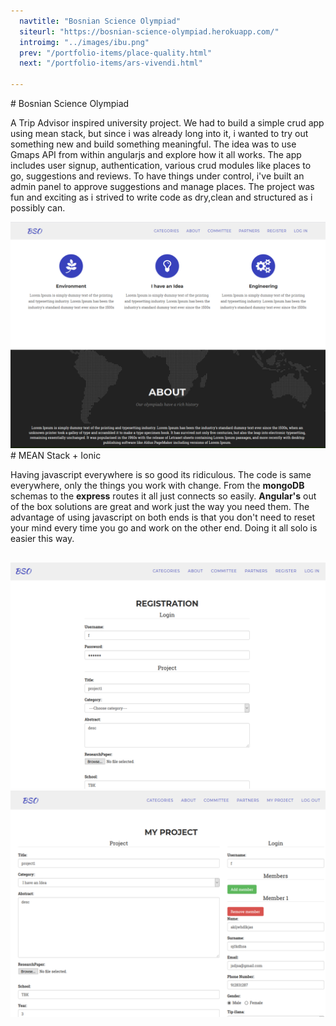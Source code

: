 ```yaml
---
  navtitle: "Bosnian Science Olympiad"
  siteurl: "https://bosnian-science-olympiad.herokuapp.com/"
  introimg: "../images/ibu.png"
  prev: "/portfolio-items/place-quality.html"
  next: "/portfolio-items/ars-vivendi.html"
  
---
```

<div id="introduction" class="anchor"></div>
# Bosnian Science Olympiad

A Trip Advisor inspired university project. We had to build a simple crud app using mean stack, but since i was already long into it, i wanted to try out something new and build something meaningful. The idea was to use Gmaps API from within angularjs and explore how it all works. The app includes user signup, authentication, various crud modules like places to go, suggestions and reviews. To have things under control, i've built an admin panel to approve suggestions and manage places. The project was fun and exciting as i strived to write code as dry,clean and structured as i possibly can.

<img src="../images/bso/bso-landing.png" class="img-fluid shadow mt-5 mb-5">

<div id="technologies" class="anchor"></div>
# MEAN Stack + Ionic

Having javascript everywhere is so good its ridiculous. The code is same everywhere, only the things you work with change. From the **mongoDB** schemas to the **express** routes it all just connects so easily. **Angular's** out of the box solutions are great and work just the way you need them. The advantage of using javascript on both ends is that you don't need to reset your mind every time you go and work on the other end. Doing it all solo is easier this way.

## <i class="devicon-mongodb-plain"></i> <i class="devicon-express-original"></i> <i class="devicon-angularjs-plain"></i> <i class="devicon-nodejs-plain"></i>

<img src="../images/bso/bso-registration.png" class="img-fluid shadow mt-5">
<img src="../images/bso/bso-myproject.png" class="img-fluid shadow mt-5 mb-5">

<div id="experience" class="anchor"></div>